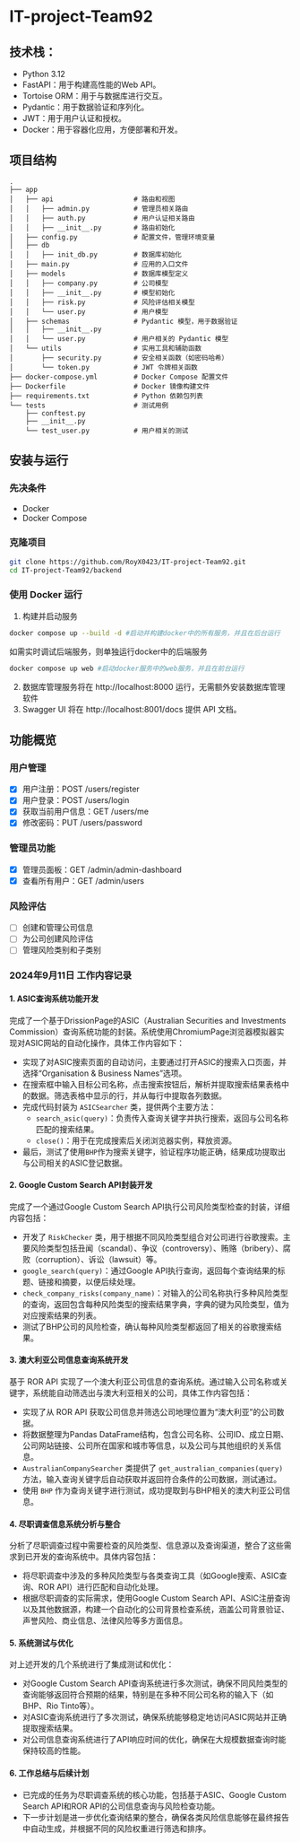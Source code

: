 # IT-project-Team92

## 技术栈：
+ Python 3.12
+ FastAPI：用于构建高性能的Web API。
+ Tortoise ORM：用于与数据库进行交互。
+ Pydantic：用于数据验证和序列化。
+ JWT：用于用户认证和授权。
+ Docker：用于容器化应用，方便部署和开发。
## 项目结构
``` plaintext
.
├── app
│   ├── api                    # 路由和视图
│   │   ├── admin.py           # 管理员相关路由
│   │   ├── auth.py            # 用户认证相关路由
│   │   ├── __init__.py        # 路由初始化
│   ├── config.py              # 配置文件，管理环境变量
│   ├── db
│   │   ├── init_db.py         # 数据库初始化
│   ├── main.py                # 应用的入口文件
│   ├── models                 # 数据库模型定义
│   │   ├── company.py         # 公司模型
│   │   ├── __init__.py        # 模型初始化
│   │   ├── risk.py            # 风险评估相关模型
│   │   └── user.py            # 用户模型
│   ├── schemas                # Pydantic 模型，用于数据验证
│   │   ├── __init__.py
│   │   └── user.py            # 用户相关的 Pydantic 模型
│   └── utils                  # 实用工具和辅助函数
│       ├── security.py        # 安全相关函数（如密码哈希）
│       └── token.py           # JWT 令牌相关函数
├── docker-compose.yml         # Docker Compose 配置文件
├── Dockerfile                 # Docker 镜像构建文件
├── requirements.txt           # Python 依赖包列表
└── tests                      # 测试用例
    ├── conftest.py
    ├── __init__.py
    └── test_user.py           # 用户相关的测试
```
## 安装与运行
### 先决条件
- Docker
- Docker Compose

### 克隆项目
```bash
git clone https://github.com/RoyX0423/IT-project-Team92.git
cd IT-project-Team92/backend
```

### 使用 Docker 运行

1. 构建并启动服务
```bash
docker compose up --build -d #启动并构建docker中的所有服务，并且在后台运行
```
如需实时调试后端服务，则单独运行docker中的后端服务
```bash
docker compose up web #启动docker服务中的web服务，并且在前台运行
```

2. 数据库管理服务将在 http://localhost:8000 运行，无需额外安装数据库管理软件
3. Swagger UI 将在 http://localhost:8001/docs 提供 API 文档。

## 功能概览
### 用户管理
- [x] 用户注册：POST /users/register
- [x] 用户登录：POST /users/login
- [x] 获取当前用户信息：GET /users/me
- [x] 修改密码：PUT /users/password
### 管理员功能
- [x] 管理员面板：GET /admin/admin-dashboard
- [x] 查看所有用户：GET /admin/users
### 风险评估
- [ ] 创建和管理公司信息
- [ ] 为公司创建风险评估
- [ ] 管理风险类别和子类别

### 2024年9月11日 工作内容记录

#### 1. **ASIC查询系统功能开发**

完成了一个基于DrissionPage的ASIC（Australian Securities and Investments Commission）查询系统功能的封装。系统使用ChromiumPage浏览器模拟器实现对ASIC网站的自动化操作，具体工作内容如下：
- 实现了对ASIC搜索页面的自动访问，主要通过打开ASIC的搜索入口页面，并选择“Organisation & Business Names”选项。
- 在搜索框中输入目标公司名称，点击搜索按钮后，解析并提取搜索结果表格中的数据。筛选表格中显示的行，并从每行中提取各列数据。
- 完成代码封装为 `ASICSearcher` 类，提供两个主要方法：
  - `search_asic(query)`：负责传入查询关键字并执行搜索，返回与公司名称匹配的搜索结果。
  - `close()`：用于在完成搜索后关闭浏览器实例，释放资源。
- 最后，测试了使用`BHP`作为搜索关键字，验证程序功能正确，结果成功提取出与公司相关的ASIC登记数据。

#### 2. **Google Custom Search API封装开发**

完成了一个通过Google Custom Search API执行公司风险类型检查的封装，详细内容包括：
- 开发了 `RiskChecker` 类，用于根据不同风险类型组合对公司进行谷歌搜索。主要风险类型包括丑闻（scandal）、争议（controversy）、贿赂（bribery）、腐败（corruption）、诉讼（lawsuit）等。
- `google_search(query)`：通过Google API执行查询，返回每个查询结果的标题、链接和摘要，以便后续处理。
- `check_company_risks(company_name)`：对输入的公司名称执行多种风险类型的查询，返回包含每种风险类型的搜索结果字典，字典的键为风险类型，值为对应搜索结果的列表。
- 测试了BHP公司的风险检查，确认每种风险类型都返回了相关的谷歌搜索结果。

#### 3. **澳大利亚公司信息查询系统开发**

基于 ROR API 实现了一个澳大利亚公司信息的查询系统。通过输入公司名称或关键字，系统能自动筛选出与澳大利亚相关的公司，具体工作内容包括：
- 实现了从 ROR API 获取公司信息并筛选公司地理位置为“澳大利亚”的公司数据。
- 将数据整理为Pandas DataFrame结构，包含公司名称、公司ID、成立日期、公司网站链接、公司所在国家和城市等信息，以及公司与其他组织的关系信息。
- `AustralianCompanySearcher` 类提供了 `get_australian_companies(query)` 方法，输入查询关键字后自动获取并返回符合条件的公司数据，测试通过。
- 使用 `BHP` 作为查询关键字进行测试，成功提取到与BHP相关的澳大利亚公司信息。

#### 4. **尽职调查信息系统分析与整合**

分析了尽职调查过程中需要检查的风险类型、信息源以及查询渠道，整合了这些需求到已开发的查询系统中。具体内容包括：
- 将尽职调查中涉及的多种风险类型与各类查询工具（如Google搜索、ASIC查询、ROR API）进行匹配和自动化处理。
- 根据尽职调查的实际需求，使用Google Custom Search API、ASIC注册查询以及其他数据源，构建一个自动化的公司背景检查系统，涵盖公司背景验证、声誉风险、商业信息、法律风险等多方面信息。

#### 5. **系统测试与优化**

对上述开发的几个系统进行了集成测试和优化：
- 对Google Custom Search API查询系统进行多次测试，确保不同风险类型的查询能够返回符合预期的结果，特别是在多种不同公司名称的输入下（如BHP、Rio Tinto等）。
- 对ASIC查询系统进行了多次测试，确保系统能够稳定地访问ASIC网站并正确提取搜索结果。
- 对公司信息查询系统进行了API响应时间的优化，确保在大规模数据查询时能保持较高的性能。

#### 6. **工作总结与后续计划**
- 已完成的任务为尽职调查系统的核心功能，包括基于ASIC、Google Custom Search API和ROR API的公司信息查询与风险检查功能。
- 下一步计划是进一步优化查询结果的整合，确保各类风险信息能够在最终报告中自动生成，并根据不同的风险权重进行筛选和排序。
